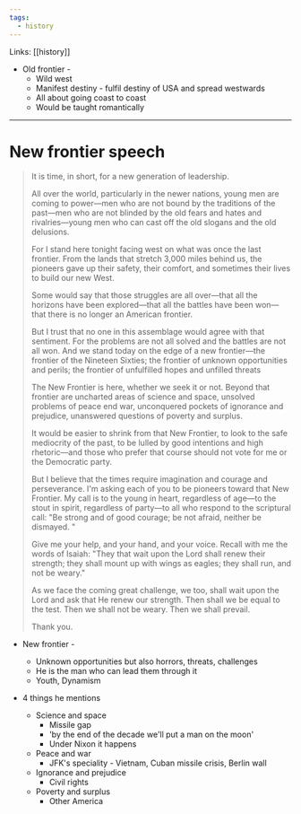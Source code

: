 ```yaml
---
tags:
  - history
---
```

Links: [[history]]

- Old frontier - 
	- Wild west 
	- Manifest destiny - fulfil destiny of USA and spread westwards
	- All about going coast to coast 
	- Would be taught romantically 
---
# New frontier speech

> It is time, in short, for a new generation of leadership.
> 
> All over the world, particularly in the newer nations, young men are coming to power—men who are not bound by the traditions of the past—men who are not blinded by the old fears and hates and rivalries—young men who can cast off the old slogans and the old delusions.
> 
> For I stand here tonight facing west on what was once the last frontier. From the lands that stretch 3,000 miles behind us, the pioneers gave up their safety, their comfort, and sometimes their lives to build our new West.
> 
> Some would say that those struggles are all over—that all the horizons have been explored—that all the battles have been won—that there is no longer an American frontier.
> 
> But I trust that no one in this assemblage would agree with that sentiment. For the problems are not all solved and the battles are not all won. And we stand today on the edge of a new frontier—the frontier of the Nineteen Sixties; the frontier of unknown opportunities and perils; the frontier of unfulfilled hopes and unfilled threats
> 
> The New Frontier is here, whether we seek it or not. Beyond that frontier are uncharted areas of science and space, unsolved problems of peace end war, unconquered pockets of ignorance and prejudice, unanswered questions of poverty and surplus.
> 
> It would be easier to shrink from that New Frontier, to look to the safe mediocrity of the past, to be lulled by good intentions and high rhetoric—and those who prefer that course should not vote for me or the Democratic party.
> 
> But I believe that the times require imagination and courage and perseverance. I'm asking each of you to be pioneers toward that New Frontier. My call is to the young in heart, regardless of age—to the stout in spirit, regardless of party—to all who respond to the scriptural call: "Be strong and of good courage; be not afraid, neither be dismayed. "
> 
> Give me your help, and your hand, and your voice. Recall with me the words of Isaiah:
> "They that wait upon the Lord shall renew their strength; they shall mount up with wings as eagles; they shall run, and not be weary."
> 
> As we face the coming great challenge, we too, shall wait upon the Lord and ask that He renew our strength. Then shall we be equal to the test. Then we shall not be weary. Then we shall prevail.
> 
> Thank you.

- New frontier - 
	- Unknown opportunities but also horrors, threats, challenges
	- He is the man who can lead them through it 
	- Youth, Dynamism

- 4 things he mentions 
	- Science and space
		- Missile gap
		- 'by the end of the decade we'll put a man on the moon'
		- Under Nixon it happens 
	- Peace and war 
		- JFK's speciality - Vietnam, Cuban missile crisis, Berlin wall
	- Ignorance and prejudice
		- Civil rights
	- Poverty and surplus 
		- Other America

